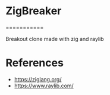 # ZigBreaker
===========

Breakout clone made with zig and raylib

References
===========
- https://ziglang.org/
- https://www.raylib.com/
